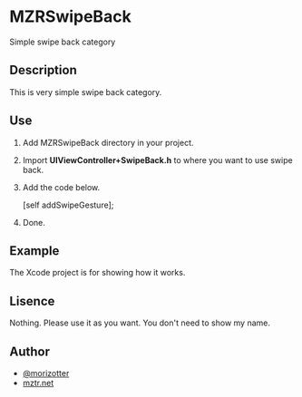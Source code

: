 MZRSwipeBack
============

Simple swipe back category

Description
-----------

This is very simple swipe back category. 

Use
----

1. Add MZRSwipeBack directory in your project.
2. Import **UIViewController+SwipeBack.h** to where you want to use swipe back.
3. Add the code below.

    [self addSwipeGesture];

4. Done.

Example
-------

The Xcode project is for showing how it works.

Lisence
-------

Nothing. Please use it as you want. You don't need to show my name.

Author
-------
* [@morizotter](http://twitter.com/morizotter/)
* [mztr.net](http://mztr.net)